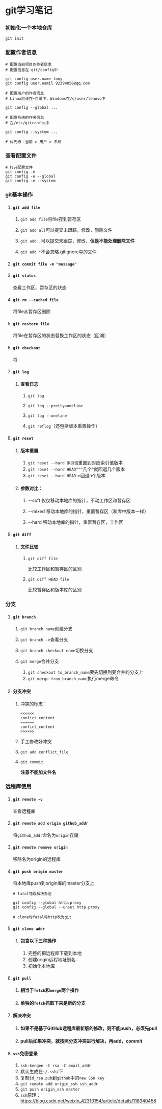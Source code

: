 # git学习笔记
### 初始化一个本地仓库
```
git init
```
### 配置作者信息
```
# 配置当前项目的作者信息
# 配置信息在.git/config中

git config user.name tony
git config user.eamil 92394058@qq.com
```
```
# 配置用户的作者信息
# Linux应该在~目录下，Windows在/c/user/lenovo下

git config --global ...

# 配置系统的作者信息
# 在/etc/gitconfig中

git config --system ...

# 优先级：当前 > 用户 > 系统
```
### 查看配置文件
```
# 打开配置文件
git config -e
git config -e --global
git config -e --system
```
### git基本操作
1. #### `git add file`
   
    1. `git add file`将file存到暂存区
    
    2. `git add all`可以提交未跟踪，修改，删除文件
    
    3. `git add .`可以提交未跟踪，修改，**但是不能处理删除文件**
    
    4. `git add *`不会忽略.gitignore中的文件
2. #### `git commit file -m "message"`
3. #### `git status`

    查看工作区、暂存区的状态
4. #### `git rm --cached file`
   
    将file从暂存区删除
5. #### `git restore file`

    将file在暂存区的状态替换工作区的状态（回溯）
6. #### `git checkout`

    将
7. #### `git log`
   
    1. #### 查看日志
    
       1. `git log`

       2. `git log --pretty=oneline`

       3. `git log --oneline`

       4. `git reflog`（还包括版本重置操作）
8.  #### `git reset`

    1. #### 版本重置

       1. `git reset --hard 索引值`重置到对应索引值版本
       2. `git reset --hard HEAD^^^`几个^就回退几个版本
       3. `git reset --hard HEAD~n`回退n个版本

    2. #### 参数对比：
       1. --soft 仅仅移动本地库的指针，不动工作区和暂存区

       2. --mixed 移动本地库的指针，重置暂存区（和库中版本一样）
    
       3. --hard 移动本地库的指针，重置暂存区，工作区 
9.  #### `git diff`

    1. #### 文件比较

       1. `git diff file`

            比较工作区和暂存区的区别
       2. `git diff HEAD file`

            比较暂存区和版本库的区别

### 分支
1. #### `git branch`

    1. `git branch name`创建分支
    2. `git branch -v`查看分支
    3. `git branch checkout name`切换分支
    4. `git merge`合并分支

        1. `git checkout to_branch_name`要先切换到要合并的分支上
        2. `git merge from_branch_name`执行merge命令 
2. #### 分支冲突

    1. 冲突的标志：

        ```
        <<<<<<
        confict_content
        ======
        confict_content
        >>>>>>
        ```
    2. 手工修改好冲突
    3. `git add conflict_file`
    4. `git commit`

        **注意不能加文件名**

### 远程库使用
1. #### `git remote -v`

    查看远程库
2. #### `git remote add origin github_addr`

    将`github_addr`命名为`origin`存储

3. #### `git remote remove origin`

    移除名为origin的远程库
4.  #### `git push origin master`

    将本地库push到origin库的master分支上
    
    ```
    # fatal错误解决办法
    
    git config --global http.proxy
    git config --global --unset http.proxy
    
    # clone时fatal将http改为git
    ```
5. #### `git clone addr`

    1. #### 包含以下三种操作
       1. 完整的把远程库下载到本地
       2. 创建origin远程地址别名
       3. 初始化本地库

6. #### `git pull`

    1. #### 相当于`fetch`和`merge`两个操作 
    2. #### 单独的`fetch`抓取下来是新的分支

7. #### 解决冲突

    1. #### 如果不是基于GitHub远程库最新版的修改，则不能push，必须先pull
    2. #### pull后如果冲突，就按照分支冲突进行解决，再add，commit

8. #### `ssh`免密登录

    1. `ssh-kengen -t rsa -C email_addr`
    2. 默认生成在`~/.ssh/`下
    3. 复制`id_rsa.pub`到`github`中的`new SSH key`
    4. `git remote add origin_ssh ssh_addr`
    5. `git push origin_ssh master`
    6. `ssh`原理：
    https://blog.csdn.net/weixin_42310154/article/details/118340458